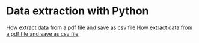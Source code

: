 # Data extraction with Python
How extract data from a pdf file and save as csv file
[How extract data from a pdf file and save as csv file](https://github.com/icapetti/extract-data-with-python/blob/master/extract_pdf_convert_csv.py)


